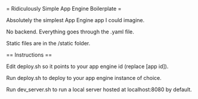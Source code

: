 = Ridiculously Simple App Engine Boilerplate =

Absolutely the simplest App Engine app I could imagine. 

No backend. Everything goes through the .yaml file. 

Static files are in the /static folder. 

== Instructions ==

Edit deploy.sh so it points to your app engine id (replace [app id]).

Run deploy.sh to deploy to your app engine instance of choice.

Run dev_server.sh to run a local server hosted at localhost:8080 by default.